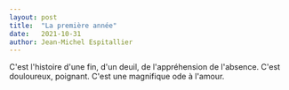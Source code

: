 ```yaml
---
layout: post
title:  "La première année"
date:   2021-10-31
author: Jean-Michel Espitallier
---
```

C'est l'histoire d'une fin, d'un deuil, de l'appréhension de l'absence. C'est douloureux, poignant. C'est une magnifique ode à l'amour.
